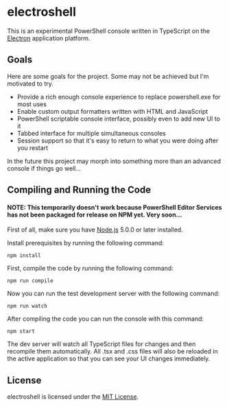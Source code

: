 # electroshell

This is an experimental PowerShell console written in TypeScript on the [Electron](http://electron.atom.io/)
application platform.

## Goals

Here are some goals for the project.  Some may not be achieved but I'm motivated to try.

- Provide a rich enough console experience to replace powershell.exe for most uses
- Enable custom output formatters written with HTML and JavaScript
- PowerShell scriptable console interface, possibly even to add new UI to it
- Tabbed interface for multiple simultaneous consoles
- Session support so that it's easy to return to what you were doing after you restart

In the future this project may morph into something more than an advanced console if
things go well...

## Compiling and Running the Code

#### NOTE: This temporarily doesn't work because PowerShell Editor Services has not been packaged for release on NPM yet.  Very soon...

First of all, make sure you have [Node.js](https://nodejs.org/en/) 5.0.0 or later installed.

Install prerequisites by running the following command:

`npm install`

First, compile the code by running the following command:

`npm run compile`

Now you can run the test development server with the following command:

`npm run watch`

After compiling the code you can run the console with this command:

`npm start`

The dev server will watch all TypeScript files for changes and then recompile them automatically.
All .tsx and .css files will also be reloaded in the active application so that you can see your UI
changes immediately.

## License

electroshell is licensed under the [MIT License](LICENSE).